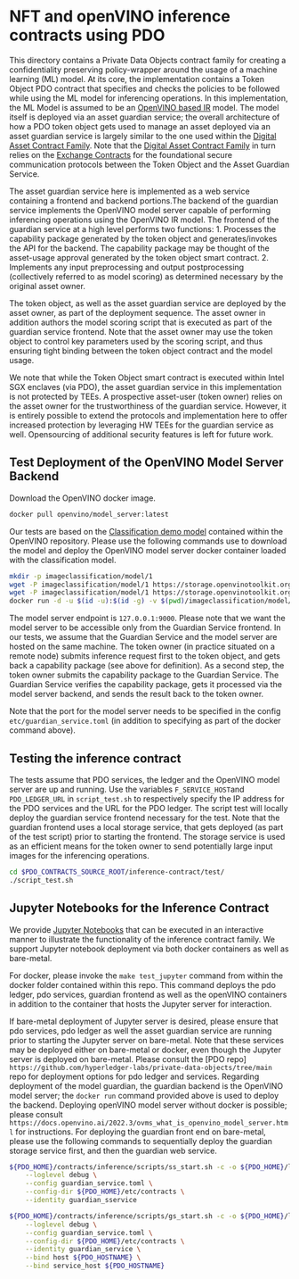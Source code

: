 <!---
Licensed under Creative Commons Attribution 4.0 International License
https://creativecommons.org/licenses/by/4.0/
--->

# NFT and openVINO inference contracts using PDO #

This directory contains a Private Data Objects contract family for
creating a confidentiality preserving policy-wrapper around the usage
of a machine learning (ML) model. At its core, the implementation
contains a Token Object PDO contract that specifies and checks the
policies to be followed while using the ML model for inferencing
operations. In this implementation, the ML Model is assumed to be an
[OpenVINO based IR](https://docs.openvino.ai/2023.2/openvino_ir.html)
model. The model itself is deployed via an asset guardian service; the
overall architecture of how a PDO token object gets used to manage an
asset deployed via an asset guardian service is largely similar to the
one used within the
[Digital Asset Contract Family](../digital-asset-contract/README.md).
Note that the
[Digital Asset Contract Family](../digital-asset-contract/README.md)
in turn relies on the
[Exchange Contracts](../exchange-contract/README.md)
for the foundational secure communication protocols between the Token
Object and the Asset Guardian Service.

The asset guardian service here is implemented as a web service
containing a frontend and backend portions.The backend of the guardian
service implements the OpenVINO model server capable of performing
inferencing operations using the OpenVINO IR model. The frontend of
the guardian service at a high level performs two
functions: 1. Processes the capability package generated by the token
object and generates/invokes the API for the backend. The capability
package may be thought of the asset-usage approval generated by the
token object smart contract. 2. Implements any input preprocessing and
output postprocessing (collectively referred to as model scoring) as
determined necessary by the original asset owner.

The token object, as well as the asset guardian service are deployed
by the asset owner, as part of the deployment sequence. The asset
owner in addition authors the model scoring script that is executed as
part of the guardian service frontend. Note that the asset owner may
use the token object to control key parameters used by the scoring
script, and thus ensuring tight binding between the token object
contract and the model usage.

We note that while the Token Object smart contract is executed within
Intel SGX enclaves (via PDO), the asset guardian service in this
implementation is not protected by TEEs. A prospective asset-user
(token owner) relies on the asset owner for the trustworthiness of the
guardian service. However, it is entirely possible to extend the
protocols and implementation here to offer increased protection by
leveraging HW TEEs for the guardian service as well. Opensourcing of
additional security features is left for future work.


## Test Deployment of the OpenVINO Model Server Backend

Download the OpenVINO docker image.

```bash
docker pull openvino/model_server:latest
```

Our tests are based on the
[Classification demo model](https://github.com/openvinotoolkit/model_server/tree/main/demos/image_classification)
contained within the OpenVINO repository. Please use the following
commands use to download the model and deploy the OpenVINO model
server docker container loaded with the classification model.

```bash
mkdir -p imageclassification/model/1
wget -P imageclassification/model/1 https://storage.openvinotoolkit.org/repositories/open_model_zoo/2022.1/models_bin/2/resnet50-binary-0001/FP32-INT1/resnet50-binary-0001.bin
wget -P imageclassification/model/1 https://storage.openvinotoolkit.org/repositories/open_model_zoo/2022.1/models_bin/2/resnet50-binary-0001/FP32-INT1/resnet50-binary-0001.xml
docker run -d -u $(id -u):$(id -g) -v $(pwd)/imageclassification/model/:/models/ -p 127.0.0.1:9000:9000 openvino/model_server:latest --model_path /models/ --model_name resnet --port 9000 --shape auto
```

The model server endpoint is `127.0.0.1:9000`. Please note that we
want the model server to be accessible only from the Guardian Service
frontend. In our tests, we assume that the Guardian Service and the
model server are hosted on the same machine. The token owner (in
practice situated on a remote node) submits inference request first to
the token object, and gets back a capability package (see above for
definition). As a second step, the token owner submits the capability
package to the Guardian Service. The Guardian Service verifies the
capability package, gets it processed via the model server backend,
and sends the result back to the token owner.

Note that the port for the model server needs to be specified in the
config `etc/guardian_service.toml` (in addition to specifying as part
of the docker command above).

## Testing the inference contract ##

The tests assume that PDO services, the ledger and the OpenVINO model
server are up and running. Use the variables `F_SERVICE_HOST`and
`PDO_LEDGER_URL` in `script_test.sh` to respectively specify the IP
address for the PDO services and the URL for the PDO ledger. The
script test will locally deploy the guardian service frontend
necessary for the test. Note that the guardian frontend uses a local
storage service, that gets deployed (as part of the test script) prior
to starting the frontend. The storage service is used as an efficient
means for the token owner to send potentially large input images for
the inferencing operations.

```bash
cd $PDO_CONTRACTS_SOURCE_ROOT/inference-contract/test/
./script_test.sh
```

## Jupyter Notebooks for the Inference Contract ##

We provide [Jupyter Notebooks](./docs/notebooks/README.md) that can be executed
in an interactive manner to illustrate the functionality of the inference
contract family. We support Jupyter notebook deployment via both docker containers
as well as bare-metal.

For docker, please invoke the `make test_jupyter` command
from within the docker folder contained within this repo. This command deploys the
pdo ledger, pdo services, guardian frontend as well as the openVINO containers in
addition to the container that hosts the Jupyter server for interaction.

If bare-metal deployment of Jupyter server is desired, please ensure that  pdo services, pdo ledger
as well the asset guardian service are running prior to starting the Jupyter server
on bare-metal. Note that these services may be deployed either on bare-metal or docker,
even though the Jupyter server is deployed on bare-metal. Please consult the
[PDO repo] `https://github.com/hyperledger-labs/private-data-objects/tree/main` repo for deployment
options for pdo ledger and services. Regarding deployment of the model guardian,
the guardian backend is the OpenVINO model server; the `docker run` command provided above
is used to deploy the backend. Deploying openVINO model server without docker is possible;
please consult `https://docs.openvino.ai/2022.3/ovms_what_is_openvino_model_server.html`
for instructions. For deploying the guardian front end on bare-metal, please use the following
commands to sequentially deploy the guardian storage service first, and then the guardian web service.

```bash
${PDO_HOME}/contracts/inference/scripts/ss_start.sh -c -o ${PDO_HOME}/logs -- \
    --loglevel debug \
    --config guardian_service.toml \
    --config-dir ${PDO_HOME}/etc/contracts \
    --identity guardian_sservice

${PDO_HOME}/contracts/inference/scripts/gs_start.sh -c -o ${PDO_HOME}/logs -- \
    --loglevel debug \
    --config guardian_service.toml \
    --config-dir ${PDO_HOME}/etc/contracts \
    --identity guardian_service \
    --bind host ${PDO_HOSTNAME} \
    --bind service_host ${PDO_HOSTNAME}
```
